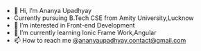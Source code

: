 - 👋 Hi, I’m Ananya Upadhyay
- Currently pursuing B.Tech CSE from Amity University,Lucknow
- 👀 I’m interested in Front-end Development 
- 🌱 I’m currently learning Ionic Frame Work,Angular 
- 📫 How to reach me @ananyaupadhyay.contact@gmail.com

<!---
Ananya1110/Ananya1110 is a ✨ special ✨ repository because its `README.md` (this file) appears on your GitHub profile.
You can click the Preview link to take a look at your changes.
--->
